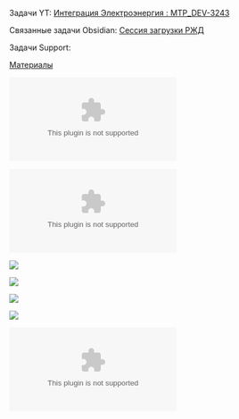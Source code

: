 Задачи YT:
[Интеграция Электроэнергия : MTP_DEV-3243](https://yt.surgutneftegas.ru:4443/issue/MTP_DEV-3243)

Связанные задачи Obsidian:
[Сессия загрузки РЖД](Сессия%20загрузки%20РЖД.md)

Задачи Support:


<u>Материалы</u>

![](Проект%20ТТ%20по%20интеграции%20(ЭЭ)%20v2.docx)

![](Поля%20соответствия%20по%20услугам%20ЭЭ%20SAP-Global%20v2.xlsx)

![](Pasted%20image%2020250804153915.png)

![](Pasted%20image%2020250811162647.png)

![](msedge_dId2sLpox8.png)

![](Pasted%20image%2020251013114945.png)

![](Ошибка%20при%20распределении%20потребности%20в%20создании%20актов%20по%20ЭЭ.docx)






